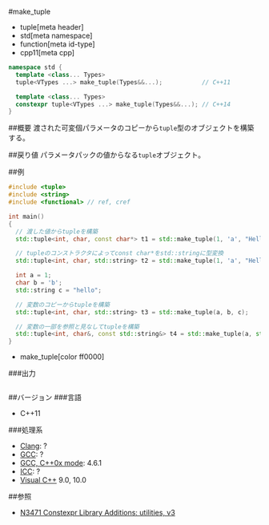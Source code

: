 #make_tuple
* tuple[meta header]
* std[meta namespace]
* function[meta id-type]
* cpp11[meta cpp]

```cpp
namespace std {
  template <class... Types>
  tuple<VTypes ...> make_tuple(Types&&...);           // C++11

  template <class... Types>
  constexpr tuple<VTypes ...> make_tuple(Types&&...); // C++14
}
```

##概要
渡された可変個パラメータのコピーから`tuple`型のオブジェクトを構築する。


##戻り値
パラメータパックの値からなる`tuple`オブジェクト。


##例
```cpp
#include <tuple>
#include <string>
#include <functional> // ref, cref

int main()
{
  // 渡した値からtupleを構築
  std::tuple<int, char, const char*> t1 = std::make_tuple(1, 'a', "Hello");

  // tupleのコンストラクタによってconst char*をstd::stringに型変換
  std::tuple<int, char, std::string> t2 = std::make_tuple(1, 'a', "Hello");

  int a = 1;
  char b = 'b';
  std::string c = "hello";

  // 変数のコピーからtupleを構築
  std::tuple<int, char, std::string> t3 = std::make_tuple(a, b, c);

  // 変数の一部を参照と見なしてtupleを構築
  std::tuple<int, char&, const std::string&> t4 = std::make_tuple(a, std::ref(b), std::cref(c));
}
```
* make_tuple[color ff0000]

###出力
```
```

##バージョン
###言語
- C++11

###処理系
- [Clang](/implementation.md#clang): ?
- [GCC](/implementation.md#gcc): ?
- [GCC, C++0x mode](/implementation.md#gcc): 4.6.1
- [ICC](/implementation.md#icc): ?
- [Visual C++](/implementation.md#visual_cpp) 9.0, 10.0


##参照
- [N3471 Constexpr Library Additions: utilities, v3](http://www.open-std.org/jtc1/sc22/wg21/docs/papers/2012/n3471.html)

